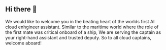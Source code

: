 ## Hi there 👋
We would like to welcome you in the beating heart of the worlds first AI cloud enhgineer assistant. 
Similar to the maritime world where the role of the first mate was critical onboard of a ship, We are serving the captain as your right-hand assistant and trusted deputy. 
So to all cloud captains, welcome aboard!

<!--

**Here are some ideas to get you started:**

🙋‍♀️ A short introduction - what is your organization all about?
🌈 Contribution guidelines - how can the community get involved?
👩‍💻 Useful resources - where can the community find your docs? Is there anything else the community should know?
🍿 Fun facts - what does your team eat for breakfast?
🧙 Remember, you can do mighty things with the power of [Markdown](https://docs.github.com/github/writing-on-github/getting-started-with-writing-and-formatting-on-github/basic-writing-and-formatting-syntax)
-->
